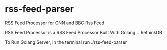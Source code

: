 # rss-feed-parser
RSS Feed Processor for CNN and BBC Rss Feed

RSS Feed Processor is a RSS Feed Processor Built With Golang + RethinkDB

To Run Golang Server, In the terminal run ./rss-feed-parser
